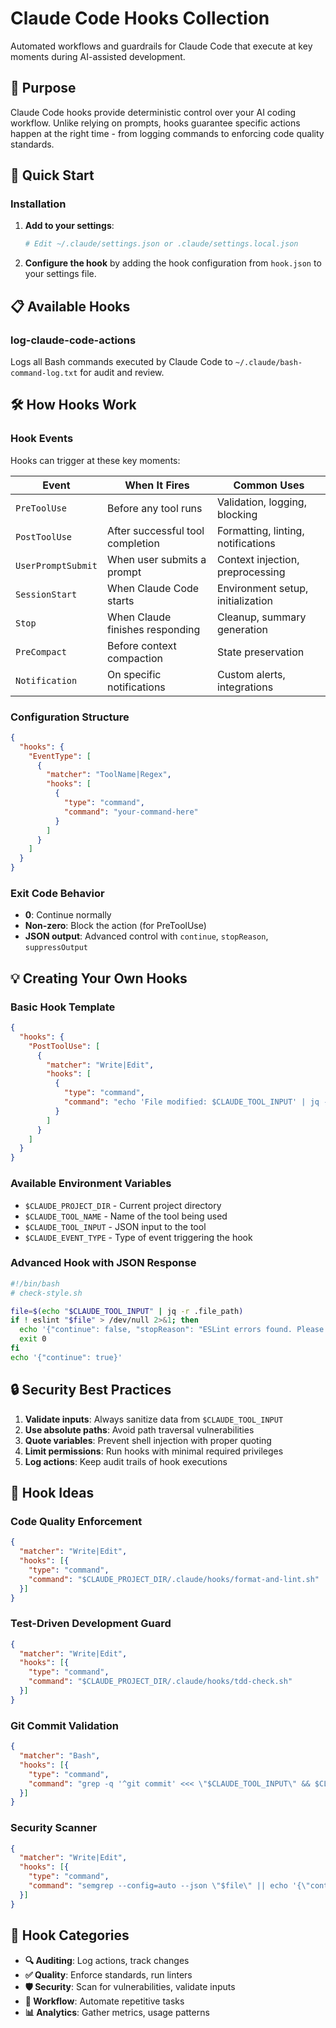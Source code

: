 # Claude Code Hooks Collection

Automated workflows and guardrails for Claude Code that execute at key moments during AI-assisted development.

## 🎯 Purpose

Claude Code hooks provide deterministic control over your AI coding workflow. Unlike relying on prompts, hooks guarantee specific actions happen at the right time - from logging commands to enforcing code quality standards.

## 🚀 Quick Start

### Installation

1. **Add to your settings**:
   ```bash
   # Edit ~/.claude/settings.json or .claude/settings.local.json
   ```

3. **Configure the hook** by adding the hook configuration from `hook.json` to your settings file.

## 📋 Available Hooks

### log-claude-code-actions
Logs all Bash commands executed by Claude Code to `~/.claude/bash-command-log.txt` for audit and review.

## 🛠️ How Hooks Work

### Hook Events

Hooks can trigger at these key moments:

| Event | When It Fires | Common Uses |
|-------|--------------|-------------|
| `PreToolUse` | Before any tool runs | Validation, logging, blocking |
| `PostToolUse` | After successful tool completion | Formatting, linting, notifications |
| `UserPromptSubmit` | When user submits a prompt | Context injection, preprocessing |
| `SessionStart` | When Claude Code starts | Environment setup, initialization |
| `Stop` | When Claude finishes responding | Cleanup, summary generation |
| `PreCompact` | Before context compaction | State preservation |
| `Notification` | On specific notifications | Custom alerts, integrations |

### Configuration Structure

```json
{
  "hooks": {
    "EventType": [
      {
        "matcher": "ToolName|Regex",
        "hooks": [
          {
            "type": "command",
            "command": "your-command-here"
          }
        ]
      }
    ]
  }
}
```

### Exit Code Behavior

- **0**: Continue normally
- **Non-zero**: Block the action (for PreToolUse)
- **JSON output**: Advanced control with `continue`, `stopReason`, `suppressOutput`

## 💡 Creating Your Own Hooks

### Basic Hook Template

```json
{
  "hooks": {
    "PostToolUse": [
      {
        "matcher": "Write|Edit",
        "hooks": [
          {
            "type": "command",
            "command": "echo 'File modified: $CLAUDE_TOOL_INPUT' | jq -r .file_path"
          }
        ]
      }
    ]
  }
}
```

### Available Environment Variables

- `$CLAUDE_PROJECT_DIR` - Current project directory
- `$CLAUDE_TOOL_NAME` - Name of the tool being used
- `$CLAUDE_TOOL_INPUT` - JSON input to the tool
- `$CLAUDE_EVENT_TYPE` - Type of event triggering the hook

### Advanced Hook with JSON Response

```bash
#!/bin/bash
# check-style.sh

file=$(echo "$CLAUDE_TOOL_INPUT" | jq -r .file_path)
if ! eslint "$file" > /dev/null 2>&1; then
  echo '{"continue": false, "stopReason": "ESLint errors found. Please fix before proceeding."}'
  exit 0
fi
echo '{"continue": true}'
```

## 🔒 Security Best Practices

1. **Validate inputs**: Always sanitize data from `$CLAUDE_TOOL_INPUT`
2. **Use absolute paths**: Avoid path traversal vulnerabilities
3. **Quote variables**: Prevent shell injection with proper quoting
4. **Limit permissions**: Run hooks with minimal required privileges
5. **Log actions**: Keep audit trails of hook executions

## 🎨 Hook Ideas

### Code Quality Enforcement
```json
{
  "matcher": "Write|Edit",
  "hooks": [{
    "type": "command",
    "command": "$CLAUDE_PROJECT_DIR/.claude/hooks/format-and-lint.sh"
  }]
}
```

### Test-Driven Development Guard
```json
{
  "matcher": "Write|Edit",
  "hooks": [{
    "type": "command",
    "command": "$CLAUDE_PROJECT_DIR/.claude/hooks/tdd-check.sh"
  }]
}
```

### Git Commit Validation
```json
{
  "matcher": "Bash",
  "hooks": [{
    "type": "command",
    "command": "grep -q '^git commit' <<< \"$CLAUDE_TOOL_INPUT\" && $CLAUDE_PROJECT_DIR/.claude/hooks/validate-commit.sh"
  }]
}
```

### Security Scanner
```json
{
  "matcher": "Write|Edit",
  "hooks": [{
    "type": "command",
    "command": "semgrep --config=auto --json \"$file\" || echo '{\"continue\": false, \"stopReason\": \"Security issues detected\"}'"
  }]
}
```

## 🚦 Hook Categories

- **🔍 Auditing**: Log actions, track changes
- **✅ Quality**: Enforce standards, run linters
- **🛡️ Security**: Scan for vulnerabilities, validate inputs
- **🔄 Workflow**: Automate repetitive tasks
- **📊 Analytics**: Gather metrics, usage patterns